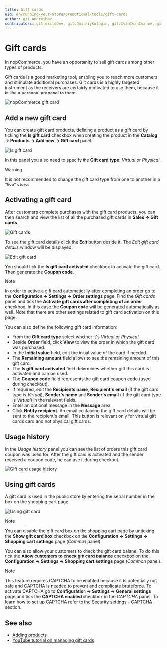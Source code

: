 ```yaml
---
title: Gift cards
uid: en/running-your-store/promotional-tools/gift-cards
author: git.AndreiMaz
contributors: git.exileDev, git.DmitriyKulagin, git.IvanIvanIvanov, git.mariannk
---
```


# Gift cards

In nopCommerce, you have an opportunity to sell gift cards among other types of products.

Gift cards is a good marketing tool, enabling you to reach more customers and stimulate additional purchases. Gift cards is a highly targeted instrument as the receivers are certainly motivated to use them, because it is like a personal proposal to them.

![nopCommerce gift card](_static/gift-cards/gift_main.png)

## Add a new gift card

You can create gift card products, defining a product as a gift card by ticking the **Is gift card** checkbox when creating the product in the **Catalog → Products → Add new → Gift card** panel.

![Is gift card](_static/gift-cards/is_gift_card.png)

In this panel you also need to specify the **Gift card type**: *Virtual* or *Physical*.

> [!WARNING]
> 
> It is not recommended to change the gift card type from one to another in a "live" store.

## Activating a gift card

After customers complete purchases with the gift card products, you can then search and view the list of all the purchased gift cards in **Sales → Gift cards**.

![Gift cards](_static/gift-cards/gift-cards.jpg)

To see the gift card details click the **Edit** button deside it. The *Edit gift card details* window will be displayed:

![Edit gift card](_static/gift-cards/gift-card-edit.jpg)

You should tick the **Is gift card activated** checkbox to activate the gift card. Then generate the **Coupon code**.

> [!NOTE]
> 
> In order to active a gift card automatically after completing an order go to the **Configuration → Settings → Order settings** page. Find the *Gift cards* panel and tick the **Activate gift cards after completing of an order** checkbox. In this case the **Coupon code** will be generated automatically as well. Note that there are other settings related to gift card activation on this page.

You can also define the following gift card information:

- From the **Gift card type** select whether it's *Virtual* or *Physical*.
- Beside **Order** field, click **View** to view the order in which the gift card was purchased.
- In the **Initial value** field, edit the initial value of the card if needed.
- The **Remaining amount** field allows to see the remaining amount of this gift card.
- The **Is gift card activated** field determines whether gift this card is activated and can be used.
- The **Coupon code** field represents the gift card coupon code (used during checkout).
- If required, edit the **Recipients name**, **Recipient's email** (if the gift card type is *Virtual*), **Sender's name** and **Sender's email** (if the gift card type is *Virtual*) in the relevant fields.
- Enter an optional message in the **Message** area.
- Click **Notify recipient**. An email containing the gift card details will be sent to the recipient's email. This button is relevant only for virtual gift cards card and not physical gift cards.

## Usage history

In the *Usage history* panel you can see the list of orders this gift card coupon was used for. After the gift card is activated and the sender received a coupon code, he can use it during checkout.

![Gift card usage history](_static/gift-cards/gift-usage.jpg)

## Using gift cards

A gift card is used in the public store by entering the serial number in the box on the shopping cart page.

![Using gift card](_static/gift-cards/using-geft-cards.jpg)

> [!NOTE]
> 
> You can disable the gift card box on the shopping cart page by unticking the **Show gift card box** checkbox on the **Configuration → Settings → Shopping cart settings** page (*Common* panel).

You can also allow your customers to check the gift card balane. To do this tick the **Allow customers to check gift card balance** checkbox on the **Configuration → Settings → Shopping cart settings** page (*Common* panel).

> [!NOTE]
> 
> This feature requires CAPTCHA to be enabled because it is potentially not safe and CAPTCHA is needed to prevent and complicate bruteforce. To activate CAPTCHA go to **Configuration → Settings → General settings** page and tick the **CAPTCHA enabled** checkbox in the *CAPTCHA* panel. To learn how to set up CAPTCHA refer to the [Security settings - CAPTCHA](xref:en/getting-started/advanced-configuration/security-settings#captcha) section.

## See also

- [Adding products](xref:en/running-your-store/catalog/products/add-products)
- [YouTube tutorial on managing gift cards](https://www.youtube.com/watch?v=4SJ7uBZGas0&index=4&list=PLnL_aDfmRHwsbhj621A-RFb1KnzeFxYz4)
